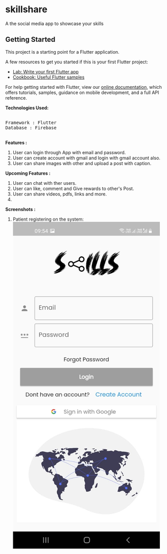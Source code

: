 # skillshare

A the social media app to showcase your skills

## Getting Started

This project is a starting point for a Flutter application.

A few resources to get you started if this is your first Flutter project:

- [Lab: Write your first Flutter app](https://flutter.dev/docs/get-started/codelab)
- [Cookbook: Useful Flutter samples](https://flutter.dev/docs/cookbook)

For help getting started with Flutter, view our
[online documentation](https://flutter.dev/docs), which offers tutorials,
samples, guidance on mobile development, and a full API reference.

<b>Technologies Used:</b>

<pre>

Framework : Flutter
Database : Firebase

</pre>

<b> Features :</b>

1.  User can login through App with email and password.
2.  User can create account with gmail and login with gmail account also.
3.  User can share images with other and upload a post with caption.

<b> Upcoming Features :</b>

1.  User can chat with ther users.
2.  User can like, comment and Give rewards to other's Post.
3.  User can share videos, pdfs, links and more.
4.

<b>Screenshots :</b>

1. Patient registering on the system:
   ![alt text](https://github.com/codewithmitesh/shareSKILLS/blob/main/Screenshots/LoginSS.jpeg)
